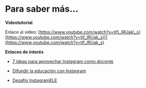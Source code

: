 # Para saber más...

**Vídeotutorial**

Enlace al vídeo: [https://www.youtube.com/watch?v=tif\_lRUak\_s](https://www.youtube.com/watch?v=tif_lRUak_s)[](https://www.youtube.com/watch?v=tif_lRUak_s)

**Enlaces de interés**

*   [7 ideas para aprovechar Instagram como docente](http://www.totemguard.com/aulatotem/2012/05/6-ideas-para-aprovechar-instagram-como-docente/)
    
*   [Difundir la educación con Instagram](http://blogs.elpais.com/traspasando-la-linea/2013/09/difundir-la-educaci%C3%B3n-con-instagram.html)
    
*   [Desafío InstagramELE](http://pensandoenele.blogspot.com.es/2014/01/desafio-instagramele_24.html "InstagramELE")